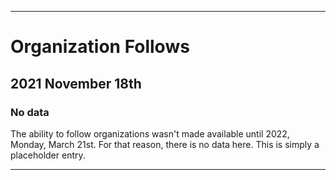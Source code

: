 
***

# Organization Follows

## 2021 November 18th

### No data

The ability to follow organizations wasn't made available until 2022, Monday, March 21st. For that reason, there is no data here. This is simply a placeholder entry.

***
